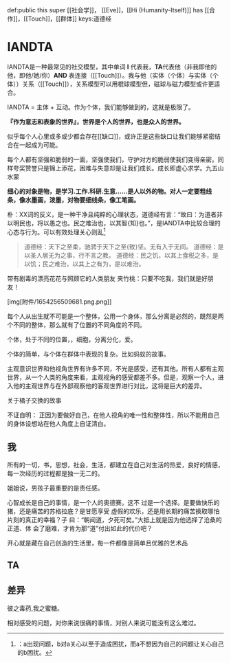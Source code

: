 def:public this super [[社会学]]， [[Eve]]，[[Hi (Humanity-Itself)]] has [[合作]]，[[Touch]]，[[群体]]
keys:道德经

# IANDTA

IANDTA是一种最常见的社交模型，其中单词 **I** 代表我，**TA**代表他（非我即他的他，即他/她/你）**AND** 表连接（[[Touch]]）。我与他（实体（个体）与实体（个体））关系（[[Touch]]），关系模型可以用棍球模型但，磁球与磁力模型或许更适合。

IANDTA  = 主体 + 互动。作为个体，我们能够做到的，这就是极限了。
 

**『作为意志和表象的世界』，世界是个人的世界，也是众人的世界。**

似乎每个人心里或多或少都会存在[[缺口]]，或许正是这些缺口让我们能够紧密结合在一起成为可能。

每个人都有坚强和脆弱的一面，坚强使我们，守护对方的脆弱使我们变得亲密。同样夸奖赞誉只是锦上添花，困难与失意却是让我们成长。成长即虚心求学。九五山水蒙


**细心的对象是物，是学习.工作.科研.生意……是人以外的物。对人一定要粗线条，像水墨画，泼墨，对物要细线条，像工笔画。**


朴：XX词的反义，是一种干净且纯粹的心理状态，道德经有言：“故曰：为道者非以明民也，将以愚之也。民之难治也，以其智{知}也。”，是IANDTA中比较合理的心态与行为。可以有效处理关心则乱[^1]

> 道德经：天下之至柔，驰骋于天下之至{致}坚。无有入于无间。
> 道德经：是以圣人居无为之事，行不言之教。
> 道德经：民之饥，以其上食税之多，是以饥；民之难治，以其上之有为，是以难治。


带有剧毒的漂亮花花与照顾它的人类朋友
夹竹桃：只要不吃我，我们就是好朋友！

[img[附件/1654256509681.png.png]]


每个人从出生就不可能是一个整体，公用一个身体，那么分离是必然的，既然是两个不同的整体，那么就有了位置的不同角度的不同。

个体，处于不同的位置，，细胞，分离分化，爱。

个体的简单，与个体在群体中表现的复杂。比如蚂蚁的故事。


主观意识世界和他视角世界有许多不同，不光是感受，还有其他。所有人都有主观世界，从一个人类的角度来看，主观视角的感受都差不多。但是，观察一个人，进入他的主观世界与在外部观察他的客观世界进行对比，这将是巨大的差异。


关于橘子交换的故事



不证自明： 正因为要做好自己，在他人视角的唯一性和整体性，所以不能用自己的身体设想站在他人角度上自证清白。







## 我

所有的一切，书，思想，社会，生活，都建立在自己对生活的热爱，良好的情感，每一次经历的过程都是独一无二的。

姐姐说，男孩子最重要的是责任感。

心智成长是自己的事情，是一个人的奥德赛。这不 过是一个选择。是要做快乐的猪，还是痛苦的苏格拉底？是甘愿享受 虚假的欢乐，还是用长期的痛苦换取哪怕片刻的真正的幸福？子 曰：“朝闻道，夕死可矣。”大抵上就是因为他选择了沧桑的正道、体 会了磨难，才肯为那“道”付出如此的代价吧？

开心就是藏在自己创造的生活里，每一件都像是简单且优雅的艺术品

## TA


## 差异

彼之毒药,我之蜜糖。

相对感受的问题，对你来说很痛的事情，对别人来说可能没有这么难过。





[^1]:：a出现问题，b对a关心以至于造成困扰，而a不想因为自己的问题让关心自己的b困扰。
